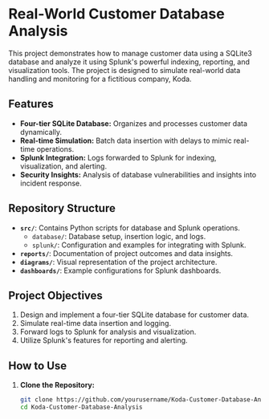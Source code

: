 # Real-World Customer Database Analysis

This project demonstrates how to manage customer data using a SQLite3 database and analyze it using Splunk's powerful indexing, reporting, and visualization tools. The project is designed to simulate real-world data handling and monitoring for a fictitious company, Koda.

## Features
- **Four-tier SQLite Database:** Organizes and processes customer data dynamically.
- **Real-time Simulation:** Batch data insertion with delays to mimic real-time operations.
- **Splunk Integration:** Logs forwarded to Splunk for indexing, visualization, and alerting.
- **Security Insights:** Analysis of database vulnerabilities and insights into incident response.

## Repository Structure
- **`src/`**: Contains Python scripts for database and Splunk operations.
  - `database/`: Database setup, insertion logic, and logs.
  - `splunk/`: Configuration and examples for integrating with Splunk.
- **`reports/`**: Documentation of project outcomes and data insights.
- **`diagrams/`**: Visual representation of the project architecture.
- **`dashboards/`**: Example configurations for Splunk dashboards.

## Project Objectives
1. Design and implement a four-tier SQLite database for customer data.
2. Simulate real-time data insertion and logging.
3. Forward logs to Splunk for analysis and visualization.
4. Utilize Splunk's features for reporting and alerting.

## How to Use
1. **Clone the Repository:**
   ```bash
   git clone https://github.com/yourusername/Koda-Customer-Database-Analysis.git
   cd Koda-Customer-Database-Analysis

